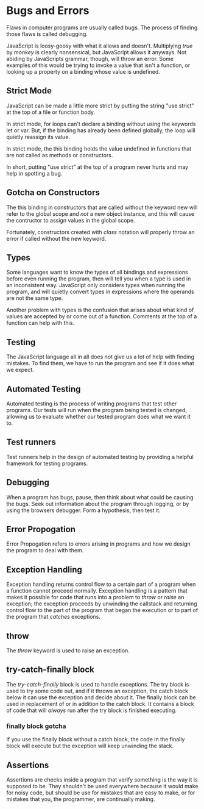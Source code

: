 # Bugs and Errors

Flaws in computer programs are usually called bugs. The process of finding those flaws is called debugging.

JavaScript is loosy-goosy with what it allows and doesn't. Multiplying *true* by *monkey* is clearly nonsensical, but JavaScript allows it anyways. Not abiding by JavaScripts grammar, though, will throw an error. Some examples of this would be trying to invoke a value that isn't a function, or looking up a property on a binding whose value is undefined.

## Strict Mode

JavaScript can be made a little more strict by putting the string "use strict" at the top of a file or function body.

In strict mode, for loops can't declare a binding without using the keywords let or var. But, if the binding has already been defined globally, the loop will quietly reassign its value.

In strict mode, the this binding holds the value undefined in functions that are not called as methods or constructors.

In short, putting "use strict" at the top of a program never hurts and may help in spotting a bug.

## Gotcha on Constructors

The this binding in constructors that are called without the keyword new will refer to the global scope and *not* a new object instance, and this will cause the contructor to assign values in the global scope.

Fortunately, constructors created with *class* notation will properly throw an error if called without the new keyword.

## Types

Some languages want to know the types of all bindings and expressions before even running the program, then will tell you when a type is used in an inconsistent way. JavaScript only considers types when running the program, and will quietly convert types in expressions where the operands are not the same type.

Another problem with types is the confusion that arises about what kind of values are accepted by or come out of a function. Comments at the top of a function can help with this.

## Testing

The JavaScript language all in all does not give us a lot of help with finding mistakes. To find them, we have to run the program and see if it does what we expect.

## Automated Testing

Automated testing is the process of writing programs that test other programs. Our tests will run when the program being tested is changed, allowing us to evaluate whether our tested program does what we want it to.

## Test runners

Test runners help in the design of automated testing by providing a helpful framework for testing programs.

## Debugging

When a program has bugs, pause, then think about what could be causing the bugs. Seek out information about the program through logging, or by using the browsers debugger. Form a hypothesis, then test it.

## Error Propogation

Error Propogation refers to errors arising in programs and how we design the program to deal with them.

## Exception Handling

Exception handling returns control flow to a certain part of a program when a function cannot proceed normally. Exception handling is a pattern that makes it possible for code that runs into a problem to *throw* or *raise* an exception; the exception proceeds by unwinding the callstack and returning control flow to the part of the program that began the execution or to part of the program that *catches* exceptions.

## throw

The *throw* keyword is used to raise an exception.

## try-catch-finally block

The *try-catch-finally* block is used to handle exceptions. The try block is used to try some code out, and if it throws an exception, the catch block below it can use the exception and decide about it. The finally block can be used in replacement of or in addition to the catch block. It contains a block of code that will *always* run after the try block is finished executing.

### finally block gotcha

If you use the finally block without a catch block, the code in the finally block will execute but the exception will keep unwinding the stack.

## Assertions

Assertions are checks inside a program that verify something is the way it is supposed to be. They shouldn't be used everywhere because it would make for noisy code, but should be use for mistakes that are easy to make, or for mistakes that you, the programmer, are continually making.
